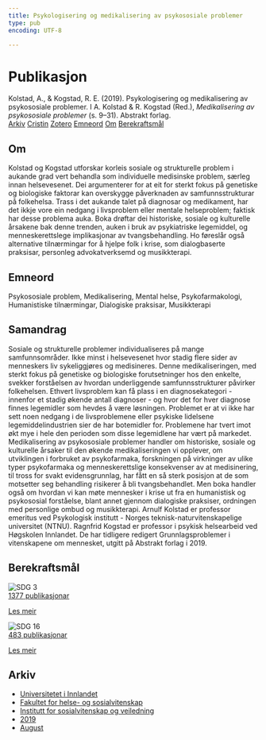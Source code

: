 ```yaml
---
title: Psykologisering og medikalisering av psykososiale problemer
type: pub
encoding: UTF-8

---
```

<h1>Publikasjon</h1>
<article id="csl-bib-container-9UR6NUJ5" class="csl-bib-container">
  <div class="csl-bib-body"> <div class="csl-entry">Kolstad, A., &#38; Kogstad, R. E. (2019). Psykologisering og medikalisering av psykososiale problemer. I A. Kolstad &#38; R. Kogstad (Red.), <i>Medikalisering av psykososiale problemer</i> (s. 9–31). Abstrakt forlag.</div> </div>
  <div class="csl-bib-buttons">
    <a href="#taxonomy-article-9UR6NUJ5" alt="archive" class="csl-bib-button">Arkiv</a>
    <a href="https://app.cristin.no/results/show.jsf?id=1718270" alt="Cristin" class="csl-bib-button">Cristin</a>
    <a href="http://zotero.org/groups/5881554/items/9UR6NUJ5" alt="Zotero" class="csl-bib-button">Zotero</a>
    <a href="#keywords-article-9UR6NUJ5" alt="keywords" class="csl-bib-button">Emneord</a>
    <a href="#about-article-9UR6NUJ5" alt="about_pub" class="csl-bib-button">Om</a>
    <a href="#sdg-article-9UR6NUJ5" alt="sdg" class="csl-bib-button">Berekraftsmål</a>
  </div>
  <div id="csl-bib-meta-container-9UR6NUJ5"></div>
</article>
<div id="csl-bib-meta-9UR6NUJ5" class="csl-bib-meta">
  <article id="about-article-9UR6NUJ5" class="about_pub-article">
    <h1>Om</h1>
    Kolstad og Kogstad utforskar korleis sosiale og strukturelle problem i aukande grad vert behandla som individuelle medisinske problem, særleg innan helsevesenet. Dei argumenterer for at eit for sterkt fokus på genetiske og biologiske faktorar kan overskygge påverknaden av samfunnsstrukturar på folkehelsa. Trass i det aukande talet på diagnosar og medikament, har det ikkje vore ein nedgang i livsproblem eller mentale helseproblem; faktisk har desse problema auka. Boka drøftar dei historiske, sosiale og kulturelle årsakene bak denne trenden, auken i bruk av psykiatriske legemiddel, og menneskerettslege implikasjonar av tvangsbehandling. Ho føreslår også alternative tilnærmingar for å hjelpe folk i krise, som dialogbaserte praksisar, personleg advokatverksemd og musikkterapi.
  </article>
  <article id="keywords-article-9UR6NUJ5" class="keywords-article">
    <h1>Emneord</h1>
    Psykososiale problem, Medikalisering, Mental helse, Psykofarmakologi, Humanistiske tilnærmingar, Dialogiske praksisar, Musikkterapi
  </article>
  <article id="abstract-article-9UR6NUJ5" class="abstract-article">
    <h1>Samandrag</h1>
    Sosiale og strukturelle problemer individualiseres på mange samfunnsområder. Ikke minst i helsevesenet hvor stadig flere sider av menneskers liv sykeliggjøres og medisineres. Denne medikaliseringen, med sterkt fokus på genetiske og biologiske forutsetninger hos den enkelte, svekker forståelsen av hvordan underliggende samfunnsstrukturer påvirker folkehelsen. Ethvert livsproblem kan få plass i en diagnosekategori - innenfor et stadig økende antall diagnoser - og hvor det for hver diagnose finnes legemidler som hevdes å være løsningen. Problemet er at vi ikke har sett noen nedgang i de livsproblemene eller psykiske lidelsene legemiddelindustrien sier de har botemidler for. Problemene har tvert imot økt mye i hele den perioden som disse legemidlene har vært på markedet. Medikalisering av psykososiale problemer handler om historiske, sosiale og kulturelle årsaker til den økende medikaliseringen vi opplever, om utviklingen i forbruket av psykofarmaka, forskningen på virkninger av ulike typer psykofarmaka og menneskerettslige konsekvenser av at medisinering, til tross for svakt evidensgrunnlag, har fått en så sterk posisjon at de som motsetter seg behandling risikerer å bli tvangsbehandlet. Men boka handler også om hvordan vi kan møte mennesker i krise ut fra en humanistisk og psykososial forståelse, blant annet gjennom dialogiske praksiser, ordningen med personlige ombud og musikkterapi. Arnulf Kolstad er professor emeritus ved Psykologisk institutt - Norges teknisk-naturvitenskapelige universitet (NTNU). Ragnfrid Kogstad er professor i psykisk helsearbeid ved Høgskolen Innlandet. De har tidligere redigert Grunnlagsproblemer i vitenskapene om mennesket, utgitt på Abstrakt forlag i 2019.
  </article>
  <article id="sdg-article-9UR6NUJ5" class="sdg-article">
    <h1>Berekraftsmål</h1>
    <div class="sdg-container"><div id="sdg3" class="sdg">
        <img src="{{< params subfolder >}}images/sdg/sdg03_nn.png" class="image" alt="SDG 3">
        <div class="sdg-overlay">
          <a href="{{< params subfolder >}}nn/archive/?sdg=3#archive" class="sdg-publication-count"><span>1377</span> publikasjonar</a>
          <p><a href="https://fn.no/om-fn/fns-baerekraftsmaal/god-helse-og-livskvalitet?lang=nno-NO" class="sdg-read-more">Les meir</a></p>
        </div>
      </div> <div id="sdg16" class="sdg">
        <img src="{{< params subfolder >}}images/sdg/sdg16_nn.png" class="image" alt="SDG 16">
        <div class="sdg-overlay">
          <a href="{{< params subfolder >}}nn/archive/?sdg=16#archive" class="sdg-publication-count"><span>483</span> publikasjonar</a>
          <p><a href="https://fn.no/om-fn/fns-baerekraftsmaal/fred-rettferdighet-og-velfungerende-institusjoner?lang=nno-NO" class="sdg-read-more">Les meir</a></p>
        </div>
      </div></div>
  </article>
  <article id="taxonomy-article-9UR6NUJ5" class="taxonomy-article">
    <h1>Arkiv</h1>
    <ul>
      <li><a href="{{< params subfolder >}}nn/archive/?key=3DCRN523">Universitetet i Innlandet</a></li>
      <li><a href="{{< params subfolder >}}nn/archive/?key=IDKFS3MX">Fakultet for helse- og sosialvitenskap</a></li>
      <li><a href="{{< params subfolder >}}nn/archive/?key=CU4VFGCV">Institutt for sosialvitenskap og veiledning</a></li>
      <li><a href="{{< params subfolder >}}nn/archive/?key=SIJIUZDU">2019</a></li>
      <li><a href="{{< params subfolder >}}nn/archive/?key=LTQSUMW6">August</a></li>
    </ul>
  </article>
</div>
